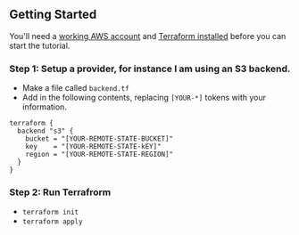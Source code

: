 
## Getting Started

You'll need a [working AWS account](https://aws.amazon.com) and [Terraform installed](https://learn.hashicorp.com/terraform/getting-started/install.html) before you can start the tutorial. 

### Step 1: Setup a provider, for instance I am using an S3 backend.

* Make a file called `backend.tf`
* Add in the following contents, replacing `[YOUR-*]` tokens with your information.

```
terraform {
  backend "s3" {
    bucket = "[YOUR-REMOTE-STATE-BUCKET]"
    key    = "[YOUR-REMOTE-STATE-kEY]"
    region = "[YOUR-REMOTE-STATE-REGION]"
  }
}

```

### Step 2: Run Terrafrorm

* `terraform init`
* `terraform apply`
